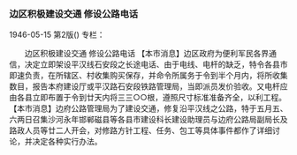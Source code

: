 ### 边区积极建设交通  修设公路电话

1946-05-15
第2版()
专栏：

　　边区积极建设交通
    修设公路电话
    【本市消息】边区政府为便利军民各界通信，决定立即架设平汉线石安段之长途电话、由于电线、电杆的缺乏，特令各县市即速负责，在所辖区、村收集购买保存，并命令所属务于令到半个月内，将所收集数目，报告本府建设厅或平汉路石安段铁路管理局，当即派员发价验收。又电杆应由各县立即布置于令到廿天内将三三○○根，遵照尺寸标准准备齐全，以利工程。
    【本市消息】边府公路管理局为了建设交通，修复沿平汉线之公路，特于五月五、六两日召集沙河永年邯郸磁县等各县市建设科长建设助理员与边府公路局副局长及路政人员等廿二人开会，对修路方针工程、任务、包工等具体事件都作了详细讨论，并决定各种实行办法。
